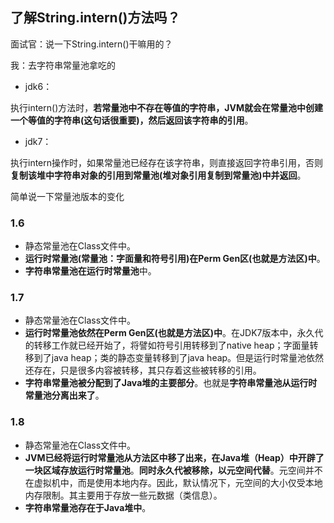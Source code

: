 ## 了解String.intern()方法吗？

面试官：说一下String.intern()干嘛用的？

我：去字符串常量池拿吃的

- jdk6：

执行intern()方法时，**若常量池中不存在等值的字符串，JVM就会在常量池中创建一个等值的字符串(这句话很重要)，然后返回该字符串的引用**。

- jdk7：

执行intern操作时，如果常量池已经存在该字符串，则直接返回字符串引用，否则**复制该堆中字符串对象的引用到常量池(堆对象引用复制到常量池)中并返回**。

简单说一下常量池版本的变化

### 1.6

- 静态常量池在Class文件中。
- **运行时常量池(常量池：字面量和符号引用)在Perm Gen区(也就是方法区)中**。
- **字符串常量池在运行时常量池**中。

### 1.7

- 静态常量池在Class文件中。
- **运行时常量池依然在Perm Gen区(也就是方法区)中**。在JDK7版本中，永久代的转移工作就已经开始了，将譬如符号引用转移到了native heap；字面量转移到了java heap；类的静态变量转移到了java heap。但是运行时常量池依然还存在，只是很多内容被转移，其只存着这些被转移的引用。
- **字符串常量池被分配到了Java堆的主要部分**。也就是**字符串常量池从运行时常量池分离出来了**。

### 1.8

- 静态常量池在Class文件中。
- **JVM已经将运行时常量池从方法区中移了出来，在Java堆（Heap）中开辟了一块区域存放运行时常量池**。**同时永久代被移除，以元空间代替**。元空间并不在虚拟机中，而是使用本地内存。因此，默认情况下，元空间的大小仅受本地内存限制。其主要用于存放一些元数据（类信息）。
- **字符串常量池存在于Java堆中**。